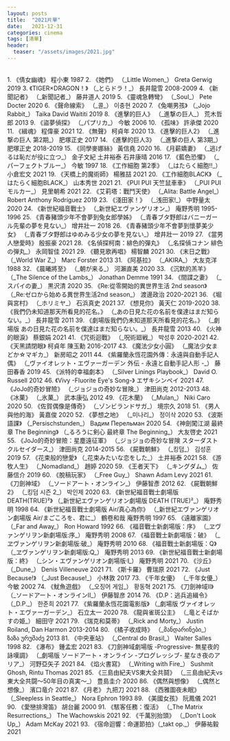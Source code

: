 ```yaml
---
layout: posts
title:  "2021片單"
date:   2021-12-31
categories: cinema
tags: [清單]
header: 
  teaser: "/assets/images/2021.jpg"
---
```

<br>
1. 《倩女幽魂》 程小東 1987
2. 《她們》 （_Little Women_） Greta Gerwig 2019
3. 《TIGER×DRAGON！》 （_とらドラ！_） 長井龍雪 2008-2009
4. 《新聞記者》 （_新聞記者_） 藤井道人 2019
5. 《靈魂急轉彎》 （_Soul_） Pete Docter 2020
6. 《聲命線索》 （_콜_） 이충현 2020
7. 《兔嘲男孩》 （_Jojo Rabbit_） Taika David Waititi 2019
8. 《進擊的巨人》 （_進撃の巨人_） 荒木哲郎 2013
9. 《盜夢偵探》 （_パプリカ_） 今敏 2006
10. 《孤味》 許承傑 2020
11. 《緝魂》 程偉豪 2021
12. 《無聲》 柯貞年 2020
13. 《進擊的巨人2》 （_進撃の巨人 第2期_） 肥塚正史 2017
14. 《進擊的巨人3》 （_進撃の巨人 第3期_） 肥塚正史 2018-2019
15. 《同學麥娜絲》 黃信堯 2020
16. 《月薪嬌妻》 （_逃げるは恥だが役に立つ_） 金子文紀 土井裕泰 石井康晴 2016
17. 《藍色恐懼》 （_パーフェクトブルー_） 今敏 1997
18. 《工作細胞 第2季》 （_はたらく細胞!!_） 小倉宏文 2021
19. 《天橋上的魔術師》 楊雅喆 2021
20. 《工作細胞BLACK》 （_はたらく細胞BLACK_） 山本秀世 2021
21. 《PUI PUI 天竺鼠車車》 （_PUI PUI モルカー_） 見里朝希 2021
22. 《艾莉塔：戰鬥天使》 （_Alita: Battle Angel_） Robert Anthony Rodríguez 2019
23. 《淺田家！》 （_浅田家!_） 中野量太 2020
24. 《新世紀福音戰士》 （_新世紀エヴァンゲリオン_） 庵野秀明 1995-1996
25. 《青春豬頭少年不會夢到兔女郎學姊》 （_青春ブタ野郎はバニーガール先輩の夢を見ない_） 增井壯一 2018
26. 《青春豬頭少年不會夢到懷夢美少女》 （_青春ブタ野郎はゆめみる少女の夢を見ない_） 增井壯一 2019
27. 《當男人戀愛時》 殷振豪 2021
28. 《名偵探柯南：緋色的彈丸》 （_名探偵コナン 緋色の弾丸_） 永岡智佳 2021
29. 《聽見歌再唱》 楊智麟 2021
30. 《末日之戰》 （_World War Z_） Marc Forster 2013
31. 《阿基拉》 （_AKIRA_） 大友克洋 1988
32. 《晨曦將至》 （_朝が来る_） 河瀨直美 2020
33. 《沉默的羔羊》 （_The Silence of the Lambs_） Jonathan Demme 1991
34. 《間諜之妻》 （_スパイの妻_） 黒沢清 2020
35. 《Re:從零開始的異世界生活 2nd season》 （_Re:ゼロから始める異世界生活2nd season_） 渡邊政治 2020-2021
36. 《堀與宮村》 （_ホリミヤ_） 石浜真史 2021
37. 《想見你》 黃天仁 2019-2020
38. 《我們仍未知道那天所看見的花名。》 （_あの日見た花の名前を僕達はまだ知らない。_） 長井龍雪 2011
39. 《劇場版我們仍未知道那天所看見的花名。》 （_劇場版 あの日見た花の名前を僕達はまだ知らない。_） 長井龍雪 2013
40. 《火神的眼淚》 蔡銀娟 2021
41. 《咒術迴戰》 （_呪術廻戦_） 박성후 2020-2021
42. 《天黑請閉眼》 柯貞年 陳玉勳 2016-2017
43. 《魔法少女小圓》 （_魔法少女まどか☆マギカ_） 新房昭之 2011
44. 《紫羅蘭永恆花園外傳：永遠與自動手記人偶》 （_ヴァイオレット・エヴァーガーデン 外伝 - 永遠と自動手記人形 -_） 藤田春香 2019
45. 《派特的幸福劇本》 （_Silver Linings Playbook_） David O. Russell 2012
46. 《Vivy -Fluorite Eye's Song-》 エザキシンペイ 2021
47. 《JoJo的奇妙冒險》 （_ジョジョの奇妙な冒険_） 津田尚克 2012-2013
48. 《冰菓》 （_氷菓_） 武本康弘 2012
49. 《花木蘭》 （_Mulan_） Niki Caro 2020
50. 《佐賀偶像是傳奇》 （_ゾンビランドサガ_） 境宗久 2018
51. 《男人與他的海》 黃嘉俊 2020
52. 《夢想之地》 （_미나리_） 정이삭 2020
53. 《波斯語課》 （_Persischstunden_） Вадим Перельман 2020
54. 《神劍闖江湖 最終章 The Beginning》 （_るろうに剣心 最終章 The Beginning_） 大友啓史 2021
55. 《JoJo的奇妙冒險：星塵遠征軍》 （_ジョジョの奇妙な冒険 スターダストクルセイダース_） 津田尚克 2014-2015
56. 《屍戰朝鮮》 （_킹덤_） 김성훈 2019
57. 《花束般的戀愛》 （_花束みたいな恋をした_） 土井裕泰 2021
58. 《游牧人生》 （_Nomadland_） 趙婷 2020
59. 《王者天下》 （_キングダム_） 佐藤信介 2019
60. 《脫稿玩家》 （_Free Guy_） Shawn Adam Levy 2021
61. 《刀劍神域》 （_ソードアート・オンライン_） 伊藤智彥 2012
62. 《屍戰朝鮮2》 （_킹덤 시즌 2_） 박인제 2020
63. 《新世紀福音戰士劇場版 DEATH(TRUE)²》 （_新世紀エヴァンゲリオン劇場版 DEATH (TRUE)²_） 庵野秀明 1998
64. 《新世紀福音戰士劇場版 Air/真心為你》 （_新世紀エヴァンゲリオン劇場版 Air/まごころを、君に_） 鶴卷和哉 庵野秀明 1997
65. 《遠離家園》 （_Far and Away_） Ron Howard 1992
66. 《福音戰士新劇場版：序》 （_ヱヴァンゲリヲン新劇場版:序_） 庵野秀明 2008
67. 《福音戰士新劇場版：破》 （_ヱヴァンゲリヲン新劇場版:破_） 庵野秀明 2010
68. 《福音戰士新劇場版：Q》 （_ヱヴァンゲリヲン新劇場版:Q_） 庵野秀明 2013
69. 《新世紀福音戰士新劇場版：終》 （_シン・エヴァンゲリオン劇場版𝄇_） 庵野秀明 2021
70. 《沙丘》 （_Dune_） Denis Villeneuve 2021
71. 《斯卡羅》 曹瑞原 2021
72. 《Just Because!》 （_Just Because!_） 小林敦 2017
73. 《千年女優》 （_千年女優_） 今敏 2002
74. 《魷魚遊戲》 （_오징어 게임_） 황동혁 2021
75. 《刀劍神域Ⅱ》 （_ソードアート・オンラインⅡ_） 伊藤智彦 2014
76. 《D.P：逃兵追緝令》 （_D.P._） 한준희 2021
77. 《紫羅蘭永恆花園電影版》 （_劇場版 ヴァイオレット・エヴァーガーデン_） 石立太一 2020
78. 《龍與雀斑公主》 （_竜とそばかすの姫_） 細田守 2021
79. 《瑞克和莫蒂》 （_Rick and Morty_） Justin Roiland, Dan Harmon 2013-2014
80. 《橘子收成時》 （_მანდარინები_） ზაზა ურუშაძე 2013
81. 《中央車站》 （_Central do Brasil_） Walter Salles 1998
82. 《瀑布》 鍾孟宏 2021
83. 《刀劍神域劇場版 -Progressive- 無星夜的詠嘆調》 （_劇場版 ソードアート・オンライン -プログレッシブ- 星なき夜のアリア_） 河野亞矢子 2021
84. 《焰火書寫》 （_Writing with Fire_） Sushmit Ghosh, Rintu Thomas 2021
85. 《三島由紀夫VS東大全共鬪》 （_三島由紀夫vs東大全共闘〜50年目の真実〜_） 豊島圭介 2020
86. 《偶然與想像》 （_偶然と想像_） 濱口竜介 2021
87. 《月老》 九把刀 2021
88. 《西雅圖夜未眠》 （_Sleepless in Seattle_） Nora Ephron 1993
89. 《美國女孩》 阮鳳儀 2021
90. 《愛戀排灣笛》 胡台麗 2000
91. 《駭客任務：復活》 （_The Matrix Resurrections_） The Wachowskis 2021
92. 《千萬別抬頭》 （_Don't Look Up_） Adam McKay 2021
93. 《宿命迴響：命運節拍》（_takt op._） 伊藤祐毅 2021
